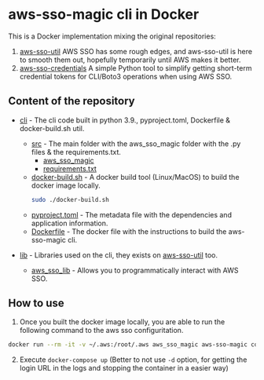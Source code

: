# aws-sso-magic cli in Docker

This is a Docker implementation mixing the  original repositories:

1. [aws-sso-util](https://github.com/benkehoe/aws-sso-util) AWS SSO has some rough edges, and aws-sso-util is here to smooth them out, hopefully temporarily until AWS makes it better.
2. [aws-sso-credentials](https://github.com/NeilJed/aws-sso-credentials) A simple Python tool to simplify getting short-term credential tokens for CLI/Boto3 operations when using AWS SSO.

## Content of the repository

- [cli](cli) - The cli code built in python 3.9., pyproject.toml, Dockerfile & docker-build.sh util.
    - [src](cli/src) - The main folder with the aws_sso_magic folder with the .py files & the requirements.txt.
        - [aws_sso_magic](cli/src/aws_sso_magic)
        - [requirements.txt](cli/src/requirements.txt)
    - [docker-build.sh](cli/docker-build.sh) - A docker build tool (Linux/MacOS) to build the docker image locally.
        ```bash
        sudo ./docker-build.sh
        ```
    - [pyproject.toml](cli/pyproject.toml) - The metadata file with the dependencies and application information.    
    - [Dockerfile](cli/Dockerfile) - The docker file with the instructions to build the aws-sso-magic cli.

- [lib](lib) - Libraries used on the cli, they exists on [aws-sso-util](https://github.com/benkehoe/aws-sso-util) too.
    - [aws_sso_lib](lib/aws_sso_lib) - Allows you to programmatically interact with AWS SSO.

## How to use

1. Once you built the docker image locally, you are able to run the following command to the aws sso configuritation.
```bash
docker run --rm -it -v ~/.aws:/root/.aws aws_sso_magic aws-sso-magic configure
```
2. Execute `docker-compose up` (Better to not use `-d` option, for getting the login URL in the logs and stopping the container in a easier way)